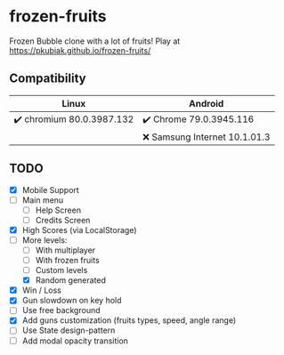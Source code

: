 # frozen-fruits #
Frozen Bubble clone with a lot of fruits! Play at https://pkubiak.github.io/frozen-fruits/

## Compatibility ##

| Linux | Android |
|---------|--------|
|:heavy_check_mark: chromium 80.0.3987.132| :heavy_check_mark: Chrome 79.0.3945.116 |
| | :x: Samsung Internet 10.1.01.3 |

## TODO ##
- [x] Mobile Support
- [ ] Main menu
  - [ ] Help Screen
  - [ ] Credits Screen
- [x] High Scores (via LocalStorage)
- [ ] More levels:
  - [ ] With multiplayer
  - [ ] With frozen fruits
  - [ ] Custom levels
  - [x] Random generated
- [x] Win / Loss
- [x] Gun slowdown on key hold
- [ ] Use free background
- [x] Add guns customization (fruits types, speed, angle range)
- [ ] Use State design-pattern
- [ ] Add modal opacity transition
